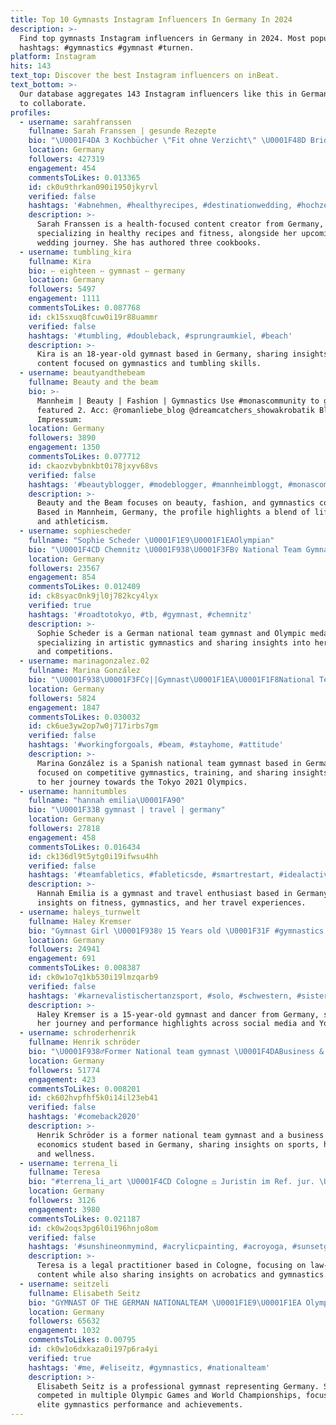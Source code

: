 ```yaml
---
title: Top 10 Gymnasts Instagram Influencers In Germany In 2024
description: >-
  Find top gymnasts Instagram influencers in Germany in 2024. Most popular
  hashtags: #gymnastics #gymnast #turnen.
platform: Instagram
hits: 143
text_top: Discover the best Instagram influencers on inBeat.
text_bottom: >-
  Our database aggregates 143 Instagram influencers like this in Germany for you
  to collaborate.
profiles:
  - username: sarahfranssen
    fullname: Sarah Franssen | gesunde Rezepte
    bio: "\U0001F4DA 3 Kochbücher \"Fit ohne Verzicht\" \U0001F48D Bride to be @henri_cl \U0001F338 Gymnastics \U0001F48C sarah.fit178@gmail.com ☀️ Sunlover \U0001F337 @teveo Sarah10 \U0001F90D @mediafive.de"
    location: Germany
    followers: 427319
    engagement: 454
    commentsToLikes: 0.013365
    id: ck0u9thrkan090i1950jkyrvl
    verified: false
    hashtags: '#abnehmen, #healthyrecipes, #destinationwedding, #hochzeit'
    description: >-
      Sarah Franssen is a health-focused content creator from Germany,
      specializing in healthy recipes and fitness, alongside her upcoming
      wedding journey. She has authored three cookbooks.
  - username: tumbling_kira
    fullname: Kira
    bio: ➳ eighteen ➳ gymnast ➳ germany
    location: Germany
    followers: 5497
    engagement: 1111
    commentsToLikes: 0.087768
    id: ck15sxuq8fcuw0i19r88uammr
    verified: false
    hashtags: '#tumbling, #doubleback, #sprungraumkiel, #beach'
    description: >-
      Kira is an 18-year-old gymnast based in Germany, sharing insights and
      content focused on gymnastics and tumbling skills.
  - username: beautyandthebeam
    fullname: Beauty and the beam
    bio: >-
      Mannheim | Beauty | Fashion | Gymnastics Use #monascommunity to get
      featured 2. Acc: @romanliebe_blog @dreamcatchers_showakrobatik Blog &
      Impressum:
    location: Germany
    followers: 3890
    engagement: 1350
    commentsToLikes: 0.077712
    id: ckaozvbybnkbt0i78jxyv68vs
    verified: false
    hashtags: '#beautyblogger, #modeblogger, #mannheimbloggt, #monascommunity'
    description: >-
      Beauty and the Beam focuses on beauty, fashion, and gymnastics content.
      Based in Mannheim, Germany, the profile highlights a blend of lifestyle
      and athleticism.
  - username: sophiescheder
    fullname: "Sophie Scheder \U0001F1E9\U0001F1EAOlympian"
    bio: "\U0001F4CD Chemnitz \U0001F938\U0001F3FB‍♀️ National Team Gymnast \U0001F949 Medalist Olympic Games 2016 \U0001F948 2x European Games \U0001F947 World Cup \U0001F469\U0001F3FB‍\U0001F3ED @bundeswehr @sportfgrp_bw_frankenberg"
    location: Germany
    followers: 23567
    engagement: 854
    commentsToLikes: 0.012409
    id: ck8syac0nk9jl0j782kcy4lyx
    verified: true
    hashtags: '#roadtotokyo, #tb, #gymnast, #chemnitz'
    description: >-
      Sophie Scheder is a German national team gymnast and Olympic medalist,
      specializing in artistic gymnastics and sharing insights into her training
      and competitions.
  - username: marinagonzalez.02
    fullname: Marina González
    bio: "\U0001F938\U0001F3FC‍♀️||Gymnast\U0001F1EA\U0001F1F8National Team \U0001F1ED\U0001F1FA||world cup\U0001F947floor \U0001F1E9\U0001F1EA||worldchampionship2019 \U0001F1EF\U0001F1F5||working on Tokio 2021 Official Website\U0001F447\U0001F3FC\U0001F447\U0001F3FC"
    location: Germany
    followers: 5824
    engagement: 1847
    commentsToLikes: 0.030032
    id: ck6ue3yw2op7w0j717irbs7gm
    verified: false
    hashtags: '#workingforgoals, #beam, #stayhome, #attitude'
    description: >-
      Marina González is a Spanish national team gymnast based in Germany,
      focused on competitive gymnastics, training, and sharing insights related
      to her journey towards the Tokyo 2021 Olympics.
  - username: hannitumbles
    fullname: "hannah emilia\U0001FA90"
    bio: "\U0001F33B gymnast | travel | germany"
    location: Germany
    followers: 27818
    engagement: 458
    commentsToLikes: 0.016434
    id: ck136dl9t5ytg0i19ifwsu4hh
    verified: false
    hashtags: '#teamfabletics, #fableticsde, #smartrestart, #idealactivebottle'
    description: >-
      Hannah Emilia is a gymnast and travel enthusiast based in Germany, sharing
      insights on fitness, gymnastics, and her travel experiences.
  - username: haleys_turnwelt
    fullname: Haley Kremser
    bio: "Gymnast Girl \U0001F938‍♀️ 15 Years old \U0001F31F #gymnastics \U0001F31F #dancing \U0001F4CD #germany \U0001F1E9\U0001F1EA ✉️ haleysturnwelt@freenet.de ▶️ YouTube Haley's Turnwelt"
    location: Germany
    followers: 24941
    engagement: 691
    commentsToLikes: 0.008387
    id: ck0w1o7q1kb530i19lmzqarb9
    verified: false
    hashtags: '#karnevalistischertanzsport, #solo, #schwestern, #sister'
    description: >-
      Haley Kremser is a 15-year-old gymnast and dancer from Germany, sharing
      her journey and performance highlights across social media and YouTube.
  - username: schroderhenrik
    fullname: Henrik schröder
    bio: "\U0001F938‍♂️Former National team gymnast \U0001F4DABusiness & Economics student ⚡️Team @barebells & @vitaminwellsverige"
    location: Germany
    followers: 51774
    engagement: 423
    commentsToLikes: 0.008201
    id: ck602hvpfhf5k0i14il23eb41
    verified: false
    hashtags: '#comeback2020'
    description: >-
      Henrik Schröder is a former national team gymnast and a business and
      economics student based in Germany, sharing insights on sports, health,
      and wellness.
  - username: terrena_li
    fullname: Teresa
    bio: "#terrena_li_art \U0001F4CD Cologne ⚖️ Juristin im Ref. jur. \U0001F938\U0001F3FC‍♀️ acrobatics & gymnastics stuff"
    location: Germany
    followers: 3126
    engagement: 3980
    commentsToLikes: 0.021187
    id: ck0w2oqs3pg6l0i196hnjo8om
    verified: false
    hashtags: '#sunshineonmymind, #acrylicpainting, #acroyoga, #sunsetgang'
    description: >-
      Teresa is a legal practitioner based in Cologne, focusing on law-related
      content while also sharing insights on acrobatics and gymnastics.
  - username: seitzeli
    fullname: Elisabeth Seitz
    bio: "GYMNAST OF THE GERMAN NATIONALTEAM \U0001F1E9\U0001F1EA Olympic Games '12 '16 '21 World Championships\U0001F949 World Cup\U0001F947\U0001F947\U0001F947\U0001F947 Europeans\U0001F948\U0001F948\U0001F949 Anfragen/Requests:➡️ info@24passion.de"
    location: Germany
    followers: 65632
    engagement: 1032
    commentsToLikes: 0.00795
    id: ck0w1o6dxkaza0i197p6ra4yi
    verified: true
    hashtags: '#me, #eliseitz, #gymnastics, #nationalteam'
    description: >-
      Elisabeth Seitz is a professional gymnast representing Germany. She has
      competed in multiple Olympic Games and World Championships, focusing on
      elite gymnastics performance and achievements.
---
```


